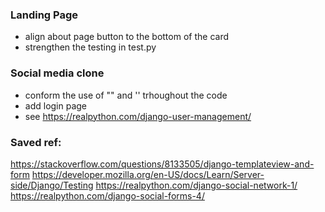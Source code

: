 ### Landing Page
- align about page button to the bottom of the card
- strengthen the testing in test.py

### Social media clone
- conform the use of "" and '' trhoughout the code
- add login page
- see https://realpython.com/django-user-management/ 

### Saved ref:
https://stackoverflow.com/questions/8133505/django-templateview-and-form
https://developer.mozilla.org/en-US/docs/Learn/Server-side/Django/Testing
https://realpython.com/django-social-network-1/ 
https://realpython.com/django-social-forms-4/ 


  